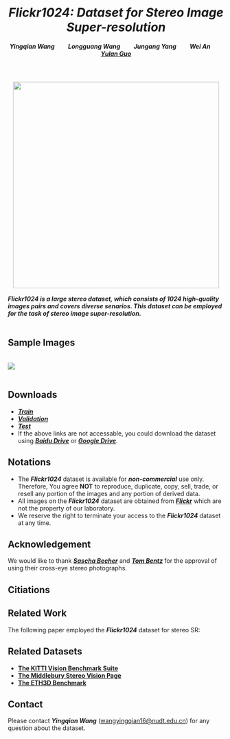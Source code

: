
# *<center>Flickr1024: Dataset for Stereo Image Super-resolution</center>* 

***<center>Yingqian Wang&emsp;&emsp; Longguang Wang&emsp;&emsp; Jungang Yang&emsp;&emsp; Wei An&emsp;&emsp; [Yulan Guo](http://yulanguo.me/)</center>*** <br><br>
### <center><img src="https://raw.github.com/YingqianWang/Flickr1024/master/pics/Flickr1024.png" width="480"></center>

***Flickr1024 is a large stereo dataset, which consists of 1024 high-quality images pairs and covers diverse senarios. 
This dataset can be employed for the task of stereo image super-resolution.*** <br><br>

## Sample Images

<br><img src="https://raw.github.com/YingqianWang/Flickr1024/master/pics/Sample Images.png"><br><br>

## Downloads
* ***[Train](https://s3-us-west-1.amazonaws.com/wyqdatabase/Train.rar)***
* ***[Validation](https://s3-us-west-1.amazonaws.com/wyqdatabase/Validation.rar)***
* ***[Test](https://s3-us-west-1.amazonaws.com/wyqdatabase/Test.rar)***
* If the above links are not accessable, you could download the dataset using [***Baidu Drive***](https://pan.baidu.com/s/1FqEjK0amyCds21rRtUcX_A) or [***Google Drive***]().

## Notations
* The ***Flickr1024*** dataset is available for ***non-commercial*** use only. 
  Therefore, You agree **NOT** to reproduce, duplicate, copy, sell, trade, or resell any portion of the images and any portion of derived data.
* All images on the ***Flickr1024*** dataset are obtained from [***Flickr***](https://flickr.com) which are not the property of our laboratory. 
* We reserve the right to terminate your access to the ***Flickr1024*** dataset at any time.

## Acknowledgement
We would like to thank [***Sascha Becher***](https://www.flickr.com/photos/stereotron/) and
[***Tom Bentz***](https://www.flickr.com/photos/tombentz) for the approval of using their cross-eye stereo photographs.

## Citiations



## Related Work
The following paper employed the ***Flickr1024*** dataset for stereo SR:

## Related Datasets
* [**The KITTI Vision Benchmark Suite**](http://www.cvlibs.net/datasets/kitti/index.php)
* [**The Middlebury Stereo Vision Page**](http://vision.middlebury.edu/stereo/)
* [**The ETH3D Benchmark**](https://www.eth3d.net/) 

## Contact
Please contact ***Yingqian Wang*** (wangyingqian16@nudt.edu.cn) for any question about the dataset.

